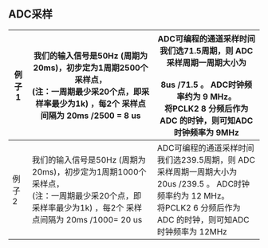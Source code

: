 ## ADC采样






| 例子1 | 我们的输入信号是50Hz (周期为20ms)，初步定为1周期2500个采样点，<br>(注：一周期最少采20个点，即采样率最少为1k) ，每2个 采样点间隔为 20ms /2500 = 8 us | ADC可编程的通道采样时间 我们选71.5周期，则 ADC采样周期一周期大小为<br/><br/>8us /71.5 。 ADC时钟频率约为 9 MHz。<br/>将PCLK2 8 分频后作为ADC 的时钟，则可知ADC 时钟频率为 9MHz |
| ----- | ------------------------------------------------------------ | ------------------------------------------------------------ |
| 例子2 | 我们的输入信号是50Hz (周期为20ms)，初步定为1周期1000个采样点，<br>(注：一周期最少采20个点，即采样率最少为1k) ，每2个 采样点间隔为 20ms /1000= 20 us | ADC可编程的通道采样时间 我们选239.5周期，则 ADC采样周期一周期大小为<br/>20us /239.5 。 ADC时钟频率约为 12 MHz。<br/>将PCLK2 6 分频后作为ADC 的时钟，则可知ADC 时钟频率为 12MHz |